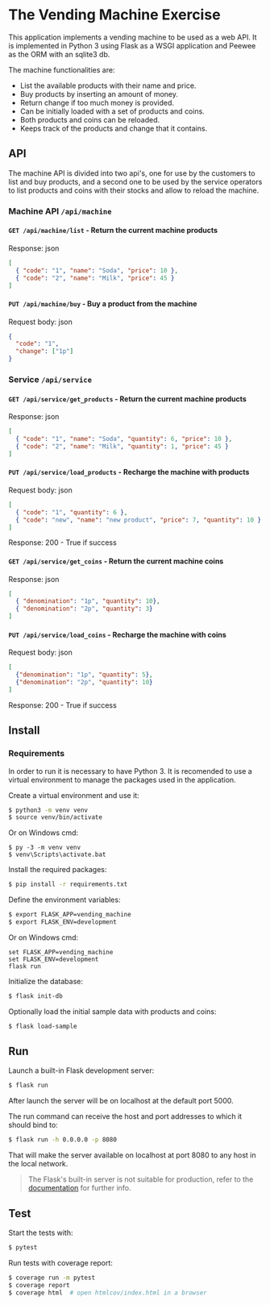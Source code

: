 # The Vending Machine Exercise

This application implements a vending machine to be used as a web API.
It is implemented in Python 3 using Flask as a WSGI application and Peewee as the ORM with an sqlite3 db.

The machine functionalities are:

- List the available products with their name and price.
- Buy products by inserting an amount of money.
- Return change if too much money is provided.
- Can be initially loaded with a set of products and coins.
- Both products and coins can be reloaded.
- Keeps track of the products and change that it contains.

## API
The machine API is divided into two api's, one for use by the customers to list and buy products, and a second one to be used by the service operators to list products and coins with their stocks and allow to reload the machine.

### Machine API `/api/machine`

#### `GET /api/machine/list` - Return the current machine products

Response: json
```json
[
  { "code": "1", "name": "Soda", "price": 10 },
  { "code": "2", "name": "Milk", "price": 45 }
]
```

#### `PUT /api/machine/buy` - Buy a product from the machine

Request body: json
```json
{
  "code": "1",
  "change": ["1p"]
}
```

### Service `/api/service`

#### `GET /api/service/get_products` - Return the current machine products

Response: json
```json
[
  { "code": "1", "name": "Soda", "quantity": 6, "price": 10 },
  { "code": "2", "name": "Milk", "quantity": 1, "price": 45 }
]
```


#### `PUT /api/service/load_products` - Recharge the machine with products

Request body: json
```json
[
  { "code": "1", "quantity": 6 },
  { "code": "new", "name": "new product", "price": 7, "quantity": 10 },
]
```
Response:
200 - True if success

#### `GET /api/service/get_coins` - Return the current machine coins

Response: json
```json
[
  { "denomination": "1p", "quantity": 10},
  { "denomination": "2p", "quantity": 3}
]
```

#### `PUT /api/service/load_coins` - Recharge the machine with coins

Request body: json
```json
[
  {"denomination": "1p", "quantity": 5},
  {"denomination": "2p", "quantity": 10}
]
```

Response:
200 - True if success


## Install

### Requirements
In order to run it is necessary to have Python 3.
It is recomended to use a virtual environment to manage the packages used in the application.

Create a virtual environment and use it:
```bash
$ python3 -m venv venv
$ source venv/bin/activate
```

Or on Windows cmd:
```
$ py -3 -m venv venv
$ venv\Scripts\activate.bat
```

Install the required packages:
```bash
$ pip install -r requirements.txt
```

Define the environment variables:
```bash
$ export FLASK_APP=vending_machine
$ export FLASK_ENV=development
```

Or on Windows cmd:
```
set FLASK_APP=vending_machine
set FLASK_ENV=development
flask run
```

Initialize the database:
```bash
$ flask init-db
```

Optionally load the initial sample data with products and coins:
```bash
$ flask load-sample
```

## Run

Launch a built-in Flask development server:
```bash
$ flask run
```
After launch the server will be on localhost at the default port 5000.

The run command can receive the host and port addresses to which it should bind to:
```bash
$ flask run -h 0.0.0.0 -p 8080
```
That will make the server available on localhost at port 8080 to any host in the local network.

> The Flask's built-in server is not suitable for production, refer to the [documentation](https://flask.palletsprojects.com/en/1.1.x/deploying/) for further info.

## Test
Start the tests with:
```bash
$ pytest
```

Run tests with coverage report:
```bash
$ coverage run -m pytest
$ coverage report
$ coverage html  # open htmlcov/index.html in a browser
```

